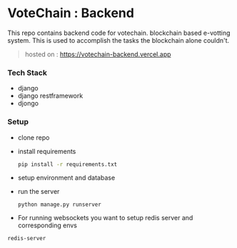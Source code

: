 # VoteChain : Backend

This repo contains backend code for votechain. blockchain based e-votting system. This is used to accomplish the tasks the blockchain alone couldn't.

> hosted on : https://votechain-backend.vercel.app

### Tech Stack

- django
- django restframework
- djongo

### Setup

- clone repo
- install requirements

  ```bash
  pip install -r requirements.txt
  ```

- setup environment and database
- run the server

  ```
  python manage.py runserver
  ```

- For running websockets you want to setup redis server and corresponding envs

```bash
redis-server
```
